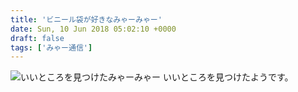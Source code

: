 ```yaml
---
title: 'ビニール袋が好きなみゃーみゃー'
date: Sun, 10 Jun 2018 05:02:10 +0000
draft: false
tags: ['みゃー通信']
---
```


![いいところを見つけたみゃーみゃー](/images/2018/06/DSC_0538.jpg) いいところを見つけたようです。